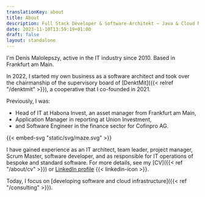 ```yaml
---
translationKey: about
title: About
description: Full Stack Developer & Software-Architekt — Java & Cloud Native
date: 2023-11-10T13:59:19+01:00
draft: false
layout: standalone
---
```


I'm Denis Malolepszy, active in the IT industry since 2010. Based in Frankfurt am Main.

In 2022, I started my own business as a software architect and took over the chairmanship of the supervisory board of [DenktMit]({{< relref "/denktmit" >}}), a cooperative that I co-founded in 2021.

Previously, I was:
- Head of IT at Habona Invest, an asset manager from Frankfurt am Main,
- Application Manager in reporting at Union Investment,
- and Software Engineer in the finance sector for Cofinpro AG.

{{< embed-svg "static/svg/maze.svg" >}}

I have gained experience as an IT architect, team leader, project manager, Scrum Master, software developer, and as responsible for IT operations of bespoke and standard software. For more details, see my [CV]({{< ref "/about/cv" >}}) or [LinkedIn profile](https://www.linkedin.com/in/dmalolepszy) {{< linkedin-icon >}}.

Today, I focus on [developing software and cloud infrastructure]({{< ref "/consulting" >}}).
